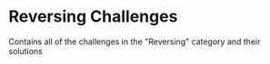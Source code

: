 # Reversing Challenges

Contains all of the challenges in the "Reversing" category and their solutions
